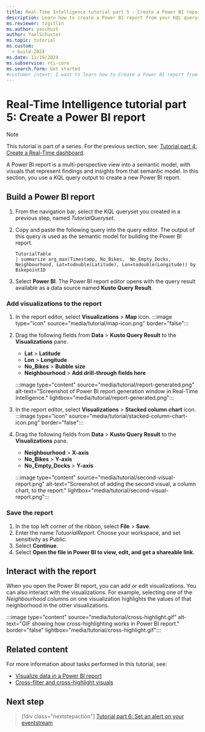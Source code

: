 ```yaml
---
title: Real-Time Intelligence tutorial part 5 - Create a Power BI report
description: Learn how to create a Power BI report from your KQL queryset Real-Time Intelligence.
ms.reviewer: tzgitlin
ms.author: yaschust
author: YaelSchuster
ms.topic: tutorial
ms.custom:
  - build-2024
ms.date: 11/19/2024
ms.subservice: rti-core
ms.search.form: Get started
#customer intent: I want to learn how to Create a Power BI report from your KQL queryset
---
```

# Real-Time Intelligence tutorial part 5: Create a Power BI report

> [!NOTE]
> This tutorial is part of a series. For the previous section, see: [Tutorial part 4: Create a Real-Time dashboard](tutorial-4-create-dashboard.md).

A Power BI report is a multi-perspective view into a semantic model, with visuals that represent findings and insights from that semantic model. In this section, you use a KQL query output to create a new Power BI report.

## Build a Power BI report

1. From the navigation bar, select the KQL queryset you created in a previous step, named *TutorialQueryset*.
1. Copy and paste the following query into the query editor. The output of this query is used as the semantic model for building the Power BI report. 

    ```kusto
    TutorialTable
    | summarize arg_max(Timestamp, No_Bikes,  No_Empty_Docks, Neighbourhood, Lat=todouble(Latitude), Lon=todouble(Longitude)) by BikepointID
    ```

1. Select **Power BI**. The Power BI report editor opens with the query result available as a data source named **Kusto Query Result**.

### Add visualizations to the report

1. In the report editor, select **Visualizations** > **Map** icon.
     :::image type="icon" source="media/tutorial/map-icon.png" border="false":::
1. Drag the following fields from **Data** > **Kusto Query Result** to the **Visualizations** pane.
    * **Lat** > **Latitude**
    * **Lon** > **Longitude**
    * **No_Bikes** > **Bubble size**
    * **Neighbourhood** > **Add drill-through fields here**

    :::image type="content" source="media/tutorial/report-generated.png" alt-text="Screenshot of Power BI report generation window in Real-Time Intelligence." lightbox="media/tutorial/report-generated.png":::

1. In the report editor, select **Visualizations** > **Stacked column chart** icon.
    :::image type="icon" source="media/tutorial/stacked-column-chart-icon.png" border="false":::
1. Drag the following fields from **Data** > **Kusto Query Result** to the **Visualizations** pane.
    * **Neighbourhood** > **X-axis**
    * **No_Bikes** > **Y-axis**
    * **No_Empty_Docks** > **Y-axis**

    :::image type="content" source="media/tutorial/second-visual-report.png" alt-text="Screenshot of adding the second visual, a column chart, to the report." lightbox="media/tutorial/second-visual-report.png":::

### Save the report

1. In the top left corner of the ribbon, select **File** > **Save**.
1. Enter the name *TutuorialReport*. Choose your workspace, and set sensitivity as Public.
1. Select **Continue**.
1. Select **Open the file in Power BI to view, edit, and get a shareable link.**

## Interact with the report

When you open the Power BI report, you can add or edit visualizations. You can also interact with the visualizations. For example, selecting one of the *Neighbourhood* columns on one visualization highlights the values of that neighborhood in the other visualizations.

:::image type="content" source="media/tutorial/cross-highlight.gif" alt-text="GIF showing how cross-highlighting works in Power BI report." border="false"  lightbox="media/tutorial/cross-highlight.gif":::

## Related content

For more information about tasks performed in this tutorial, see:

* [Visualize data in a Power BI report](create-powerbi-report.md)
* [Cross-filter and cross-highlight visuals](/power-bi/create-reports/power-bi-reports-filters-and-highlighting#cross-filter-and-cross-highlight-visuals)

## Next step

> [!div class="nextstepaction"]
> [Tutorial part 6: Set an alert on your eventstream](tutorial-6-set-alert.md)
